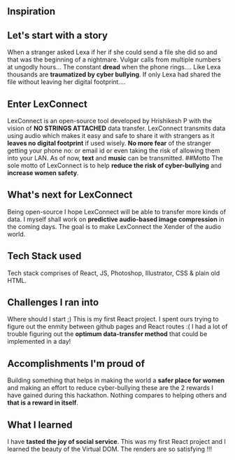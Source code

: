## Inspiration
## Let's start with a story
When a stranger asked Lexa if her if she could send a file she did so and that was the beginning of a nightmare. Vulgar calls from multiple numbers at ungodly hours... The constant **dread** when the phone rings.... Like Lexa thousands are **traumatized by cyber bullying**. If only Lexa had shared the file without leaving her digital footprint....
## Enter LexConnect
LexConnect is an open-source tool developed by Hrishikesh P with the vision of **NO STRINGS ATTACHED** data transfer. LexConnect transmits data using audio which makes it easy and safe to share it with strangers as it **leaves no digital footprint** if used wisely. **No more fear** of the stranger getting your phone no: or email id or even taking the risk of allowing them into your LAN. As of now, **text** and **music** can be transmitted.
##Motto
The sole motto of LexConnect is to help **reduce the risk of cyber-bullying** and **increase women safety**.
## What's next for LexConnect
Being open-source I hope LexConnect will be able to transfer more kinds of data. I myself shall work on **predictive audio-based image compression** in the coming days. The goal is to make LexConnect the Xender of the audio world.
## Tech Stack used
Tech stack comprises of React, JS, Photoshop, Illustrator, CSS & plain old HTML.
## Challenges I ran into
Where should I start ;) This is my first React project. I spent ours trying to figure out the enmity between github pages and React routes :( I had a lot of trouble figuring out the **optimum data-transfer method** that could be implemented in a day!
## Accomplishments I'm proud of
Building something that helps in making the world a **safer place for women** and making an effort to reduce cyber-bullying these are the 2 rewards I have gained during this hackathon. Nothing compares to helping others and **that is a reward in itself**.
## What I learned
I have **tasted the joy of social service**. This was my first React project and I learned the beauty of the Virtual DOM. The renders are so satisfying !!!
